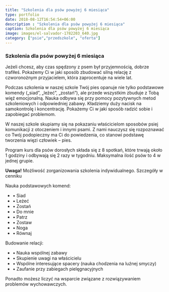 ```yaml
---
title: "Szkolenia dla psów powyżej 6 miesiąca"
type: portfolio
date: 2018-08-12T16:54:54+06:00
description : "Szkolenia dla psów powyżej 6 miesiąca"
caption: Szkolenia dla psów powyżej 6 miesiąca
image: images/el-salvador-1782203_640.jpg
category: ["psie","przedszkole", "oferta"]
---
```

### Szkolenia dla psów powyżej 6 miesiąca

Jeżeli chcesz, aby czas spędzony z psem był przyjemnością, dobrze trafiłeś. Pokażemy Ci w jaki sposób zbudować silną relację z czworonożnym przyjacielem, która zaprocentuje na wiele lat. 


Podczas szkolenia w naszej szkole Twój pies opanuje nie tylko podstawowe komendy („siad”, „leżeć”, „zostań”), ale przede wszystkim zbuduje z Tobą więź emocjonalną. Nauka odbywa się  przy pomocy pozytywnych metod szkoleniowych i odpowiedniej zabawy. Kładziemy duży nacisk na  samokontrolę i koncentrację. Pokażemy Ci w jaki sposób radzić sobie i zapobiegać problemom. 


W naszej szkole skupiamy się na pokazaniu właścicielom sposobów psiej komunikacji z otoczeniem i innymi psami. Z nami nauczysz się rozpoznawać co Twój podopieczny ma Ci do powiedzenia, co stanowi podstawę tworzenia więzi człowiek – pies. 


Program kurs dla psów dorosłych składa się z 8 spotkań, które  trwają około 1 godziny i odbywają się 2 razy w tygodniu. Maksymalna ilość psów to 4 w jednej grupie.

**Uwaga!** Możliwość zorganizowania szkolenia indywidualnego. Szczegóły w cenniku

Nauka podstawowych komend:

- • Siad
- • Leżeć
- • Zostań
- • Do mnie
- • Patrz
- • Zostaw
- • Noga
- • Równaj

Budowanie relacji:

- • Nauka wspólnej zabawy
- • Skupienie uwagi na właścicielu
- • Wspólne interesujące spacery (nauka chodzenia na luźnej smyczy)
- • Zaufanie przy zabiegach pielęgnacyjnych

Ponadto możesz liczyć na wsparcie związane z rozwiązywaniem problemów wychowawczych.
